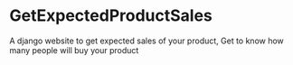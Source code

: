 # GetExpectedProductSales
A django website to get expected sales of your product, Get to know how many people will buy your product
